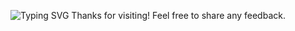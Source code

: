 ![Typing SVG](https://readme-typing-svg.demolab.com?lines=Hola!&font=Borel&color=FFA500&size=25)
Thanks for visiting! Feel free to share any feedback. 
